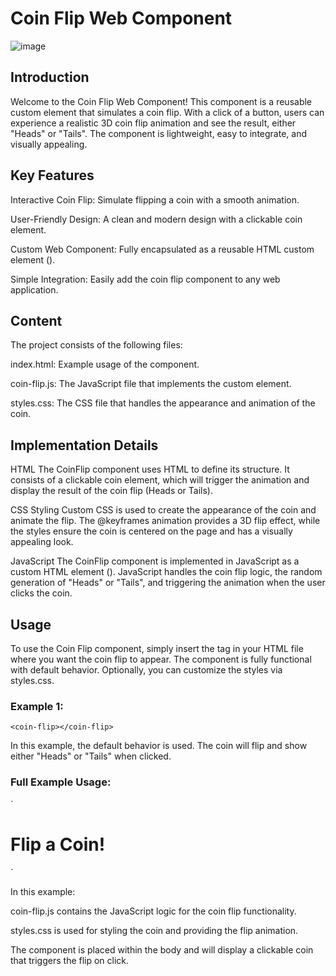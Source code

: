 # Coin Flip Web Component

![image](https://github.com/user-attachments/assets/e49d11e9-de6e-4ba0-a7a1-7f57ceefe0fe)


## Introduction
Welcome to the Coin Flip Web Component! This component is a reusable custom element that simulates a coin flip. With a click of a button, users can experience a realistic 3D coin flip animation and see the result, either "Heads" or "Tails". The component is lightweight, easy to integrate, and visually appealing.

## Key Features
Interactive Coin Flip: Simulate flipping a coin with a smooth animation.

User-Friendly Design: A clean and modern design with a clickable coin element.

Custom Web Component: Fully encapsulated as a reusable HTML custom element (<coin-flip>).

Simple Integration: Easily add the coin flip component to any web application.

## Content
The project consists of the following files:

index.html: Example usage of the component.

coin-flip.js: The JavaScript file that implements the custom <coin-flip> element.

styles.css: The CSS file that handles the appearance and animation of the coin.

## Implementation Details

HTML
The CoinFlip component uses HTML to define its structure. It consists of a clickable coin element, which will trigger the animation and display the result of the coin flip (Heads or Tails).

CSS Styling
Custom CSS is used to create the appearance of the coin and animate the flip. The @keyframes animation provides a 3D flip effect, while the styles ensure the coin is centered on the page and has a visually appealing look.

JavaScript
The CoinFlip component is implemented in JavaScript as a custom HTML element (<coin-flip>). JavaScript handles the coin flip logic, the random generation of "Heads" or "Tails", and triggering the animation when the user clicks the coin.

## Usage
To use the Coin Flip component, simply insert the <coin-flip> tag in your HTML file where you want the coin flip to appear. The component is fully functional with default behavior. Optionally, you can customize the styles via styles.css.

### Example 1:

`<coin-flip></coin-flip>`

In this example, the default behavior is used. The coin will flip and show either "Heads" or "Tails" when clicked.

### Full Example Usage:

`<!DOCTYPE html>
<html lang="en">
<head>
  <meta charset="UTF-8">
  <meta name="viewport" content="width=device-width, initial-scale=1.0">
  <title>Coin Flip</title>
  <script src="coin-flip.js" defer></script>
  <link rel="stylesheet" href="styles.css">
</head>
<body>
  <h1>Flip a Coin!</h1>
  <coin-flip></coin-flip>
</body>
</html>`

In this example:

coin-flip.js contains the JavaScript logic for the coin flip functionality.

styles.css is used for styling the coin and providing the flip animation.

The component is placed within the body and will display a clickable coin that triggers the flip on click.
